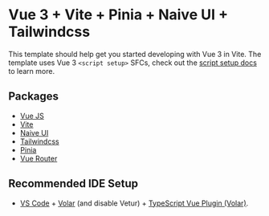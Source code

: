 # Vue 3 + Vite + Pinia + Naive UI + Tailwindcss

This template should help get you started developing with Vue 3 in Vite. The template uses Vue 3 `<script setup>` SFCs, check out the [script setup docs](https://v3.vuejs.org/api/sfc-script-setup.html#sfc-script-setup) to learn more.

## Packages

- [Vue JS](https://vuejs.org/)
- [Vite](https://vitejs.dev)
- [Naive UI](https://www.naiveui.com/en-US)
- [Tailwindcss](https://tailwindcss.com)
- [Pinia](https://pinia.vuejs.org)
- [Vue Router](https://router.vuejs.org)

## Recommended IDE Setup

- [VS Code](https://code.visualstudio.com/) + [Volar](https://marketplace.visualstudio.com/items?itemName=Vue.volar) (and disable Vetur) + [TypeScript Vue Plugin (Volar)](https://marketplace.visualstudio.com/items?itemName=Vue.vscode-typescript-vue-plugin).
